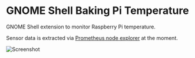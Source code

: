 GNOME Shell Baking Pi Temperature
===================

GNOME Shell extension to monitor Raspberry Pi temperature.

Sensor data is extracted via [Prometheus node explorer](https://github.com/prometheus/node_exporter) at the moment.

![Screenshot](https://github.com/dmitryboiadji/gnome-shell-baking-pi-temerature/raw/main/images/screen.png.png)


